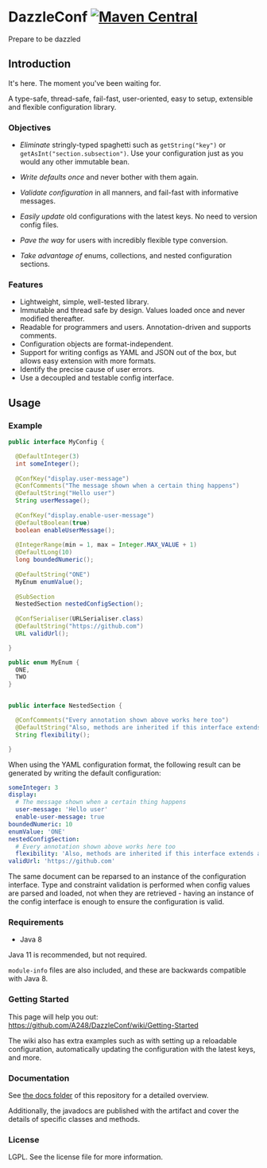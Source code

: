 
# DazzleConf [![Maven Central](https://maven-badges.herokuapp.com/maven-central/space.arim.dazzleconf/dazzleconf-parent/badge.svg)](https://maven-badges.herokuapp.com/maven-central/space.arim.dazzleconf/dazzleconf-parent)

Prepare to be dazzled

## Introduction

It's here. The moment you've been waiting for.

A type-safe, thread-safe, fail-fast, user-oriented, easy to setup, extensible and flexible configuration library.

### Objectives

* *Eliminate* stringly-typed spaghetti such as `getString("key")` or `getAsInt("section.subsection")`. Use your configuration just as you would any other immutable bean.

* *Write defaults once* and never bother with them again.

* *Validate configuration* in all manners, and fail-fast with informative messages.

* *Easily update* old configurations with the latest keys. No need to version config files.

* *Pave the way* for users with incredibly flexible type conversion.

* *Take advantage of* enums, collections, and nested configuration sections.

### Features

* Lightweight, simple, well-tested library.
* Immutable and thread safe by design. Values loaded once and never modified thereafter.
* Readable for programmers and users. Annotation-driven and supports comments.
* Configuration objects are format-independent.
* Support for writing configs as YAML and JSON out of the box, but allows easy extension with more formats.
* Identify the precise cause of user errors.
* Use a decoupled and testable config interface.

## Usage

### Example

```java
public interface MyConfig {

  @DefaultInteger(3)
  int someInteger();
  
  @ConfKey("display.user-message")
  @ConfComments("The message shown when a certain thing happens")
  @DefaultString("Hello user")
  String userMessage();
  
  @ConfKey("display.enable-user-message")
  @DefaultBoolean(true)
  boolean enableUserMessage();
  
  @IntegerRange(min = 1, max = Integer.MAX_VALUE + 1)
  @DefaultLong(10)
  long boundedNumeric();
  
  @DefaultString("ONE")
  MyEnum enumValue();
  
  @SubSection
  NestedSection nestedConfigSection();
  
  @ConfSerialiser(URLSerialiser.class)
  @DefaultString("https://github.com")
  URL validUrl();

}

public enum MyEnum {
  ONE,
  TWO
}


public interface NestedSection {

  @ConfComments("Every annotation shown above works here too")
  @DefaultString("Also, methods are inherited if this interface extends another, enabling inheritable config interfaces")
  String flexibility();

}
```

When using the YAML configuration format, the following result can be generated by writing the default configuration:

```yaml
someInteger: 3
display:
  # The message shown when a certain thing happens
  user-message: 'Hello user'
  enable-user-message: true
boundedNumeric: 10
enumValue: 'ONE'
nestedConfigSection:
  # Every annotation shown above works here too
  flexibility: 'Also, methods are inherited if this interface extends another, enabling inheritable config interfaces'
validUrl: 'https://github.com'
```

The same document can be reparsed to an instance of the configuration interface. Type and constraint validation is performed when config values are parsed and loaded, not when they are retrieved - having an instance of the config interface is enough to ensure the configuration is valid.

### Requirements

* Java 8

Java 11 is recommended, but not required.

`module-info` files are also included, and these are backwards compatible with Java 8.

### Getting Started

This page will help you out: https://github.com/A248/DazzleConf/wiki/Getting-Started

The wiki also has extra examples such as with setting up a reloadable configuration, automatically updating the configuration with the latest keys, and more.

### Documentation

See [the docs folder](https://github.com/A248/DazzleConf/tree/master/docs) of this repository for a detailed overview.

Additionally, the javadocs are published with the artifact and cover the details of specific classes and methods.

### License

LGPL. See the license file for more information.
